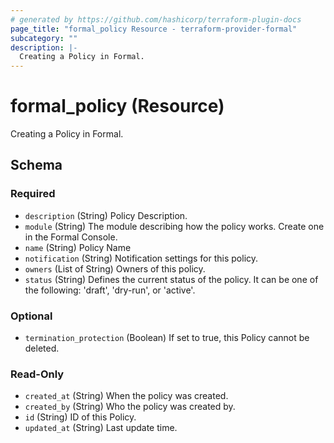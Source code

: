 ```yaml
---
# generated by https://github.com/hashicorp/terraform-plugin-docs
page_title: "formal_policy Resource - terraform-provider-formal"
subcategory: ""
description: |-
  Creating a Policy in Formal.
---
```


# formal_policy (Resource)

Creating a Policy in Formal.



<!-- schema generated by tfplugindocs -->
## Schema

### Required

- `description` (String) Policy Description.
- `module` (String) The module describing how the policy works. Create one in the Formal Console.
- `name` (String) Policy Name
- `notification` (String) Notification settings for this policy.
- `owners` (List of String) Owners of this policy.
- `status` (String) Defines the current status of the policy. It can be one of the following: 'draft', 'dry-run', or 'active'.

### Optional

- `termination_protection` (Boolean) If set to true, this Policy cannot be deleted.

### Read-Only

- `created_at` (String) When the policy was created.
- `created_by` (String) Who the policy was created by.
- `id` (String) ID of this Policy.
- `updated_at` (String) Last update time.


